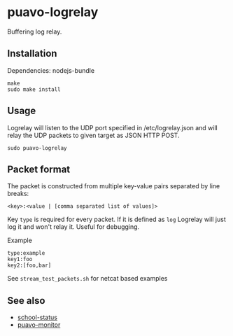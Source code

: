 # puavo-logrelay

Buffering log relay.

## Installation

Dependencies: nodejs-bundle

    make
    sudo make install

## Usage

Logrelay will listen to the UDP port specified in /etc/logrelay.json
and will relay the UDP packets to given target as JSON HTTP POST.

    sudo puavo-logrelay

## Packet format

The packet is constructed from multiple key-value pairs separated by line
breaks:

    <key>:<value | [comma separated list of values]>

Key `type` is required for every packet.  If it is defined as `log` Logrelay
will just log it and won't relay it.  Useful for debugging.

Example

    type:example
    key1:foo
    key2:[foo,bar]

See `stream_test_packets.sh` for netcat based examples

## See also

  - [school-status](https://github.com/opinsys/school-status)
  - [puavo-monitor](https://github.com/opinsys/puavo-monitor)
